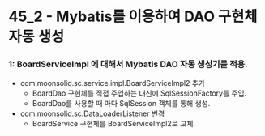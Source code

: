 # 45_2 - Mybatis를 이용하여 DAO 구현체 자동 생성



### 1: BoardServiceImpl 에 대해서 Mybatis DAO 자동 생성기를 적용.

- com.moonsolid.sc.service.impl.BoardServiceImpl2 추가
  - BoardDao 구현체를 직접 주입하는 대신에 SqlSessionFactory를 주입.
  - BoardDao를 사용할 때 마다 SqlSession 객체를 통해 생성. 
- com.moonsolid.sc.DataLoaderListener 변경
  - BoardService 구현체를 BoardServiceImpl2로 교체.
